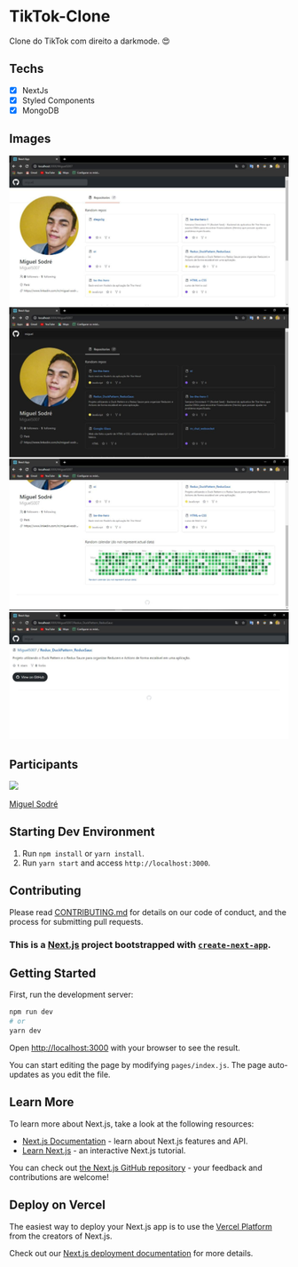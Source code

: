 # TikTok-Clone
Clone do TikTok com direito a darkmode. 😍

## Techs

- [x] NextJs
- [x] Styled Components
- [x] MongoDB

## Images

![enter image description here](https://github.com/MiguelS007/Github-Clone/blob/main/src/assets/WhatsApp%20Image%202020-11-18%20at%2014.44.46.jpeg?raw=true)
![enter image description here](https://github.com/MiguelS007/Github-Clone/blob/main/src/assets/WhatsApp%20Image%202020-11-18%20at%2014.45.29.jpeg?raw=true)
![enter image description here](https://github.com/MiguelS007/Github-Clone/blob/main/src/assets/WhatsApp%20Image%202020-11-18%20at%2014.45.14.jpeg?raw=true)
![enter image description here](https://github.com/MiguelS007/Github-Clone/blob/main/src/assets/WhatsApp%20Image%202020-11-18%20at%2014.45.42.jpeg?raw=true)

## Participants

[<img src="https://avatars3.githubusercontent.com/u/61780220?s=400&u=f70299eb4ea11b4db2643818c9dfe4185e5898c7&v=4" width="75px;"/>](https://github.com/MiguelS007)

[Miguel Sodré](https://github.com/MiguelS007)

## Starting Dev Environment

1. Run `npm install` or `yarn install`.<br />
2. Run `yarn start` and access `http://localhost:3000`.<br />

## Contributing

Please read [CONTRIBUTING.md](CONTRIBUTING.md) for details on our code of conduct, and the process for submitting pull requests.

### This is a [Next.js](https://nextjs.org/) project bootstrapped with [`create-next-app`](https://github.com/vercel/next.js/tree/canary/packages/create-next-app).

## Getting Started

First, run the development server:

```bash
npm run dev
# or
yarn dev
```

Open [http://localhost:3000](http://localhost:3000) with your browser to see the result.

You can start editing the page by modifying `pages/index.js`. The page auto-updates as you edit the file.

## Learn More

To learn more about Next.js, take a look at the following resources:

- [Next.js Documentation](https://nextjs.org/docs) - learn about Next.js features and API.
- [Learn Next.js](https://nextjs.org/learn) - an interactive Next.js tutorial.

You can check out [the Next.js GitHub repository](https://github.com/vercel/next.js/) - your feedback and contributions are welcome!

## Deploy on Vercel

The easiest way to deploy your Next.js app is to use the [Vercel Platform](https://vercel.com/import?utm_medium=default-template&filter=next.js&utm_source=create-next-app&utm_campaign=create-next-app-readme) from the creators of Next.js.

Check out our [Next.js deployment documentation](https://nextjs.org/docs/deployment) for more details.
